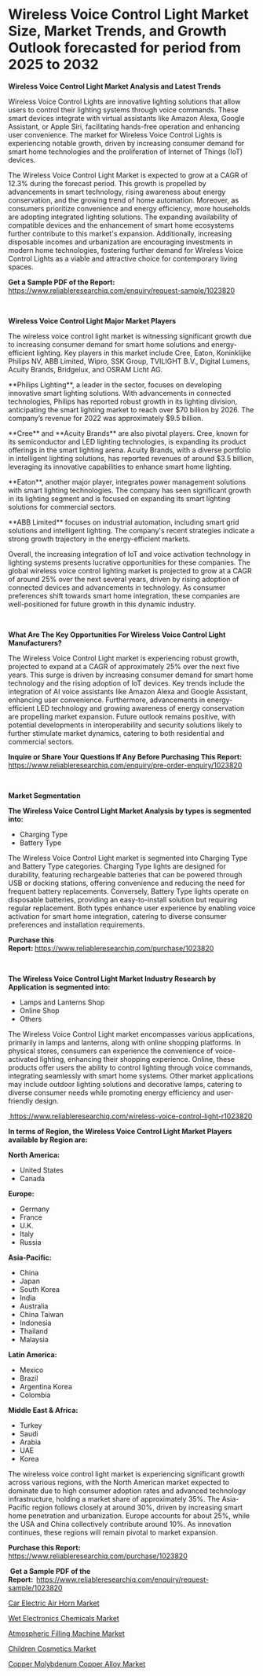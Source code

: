 <p><h1>Wireless Voice Control Light Market Size, Market Trends, and Growth Outlook forecasted for period from 2025 to 2032</h1></p><p><strong>Wireless Voice Control Light Market Analysis and Latest Trends</strong></p>
<p><p>Wireless Voice Control Lights are innovative lighting solutions that allow users to control their lighting systems through voice commands. These smart devices integrate with virtual assistants like Amazon Alexa, Google Assistant, or Apple Siri, facilitating hands-free operation and enhancing user convenience. The market for Wireless Voice Control Lights is experiencing notable growth, driven by increasing consumer demand for smart home technologies and the proliferation of Internet of Things (IoT) devices. </p><p>The Wireless Voice Control Light Market is expected to grow at a CAGR of 12.3% during the forecast period. This growth is propelled by advancements in smart technology, rising awareness about energy conservation, and the growing trend of home automation. Moreover, as consumers prioritize convenience and energy efficiency, more households are adopting integrated lighting solutions. The expanding availability of compatible devices and the enhancement of smart home ecosystems further contribute to this market's expansion. Additionally, increasing disposable incomes and urbanization are encouraging investments in modern home technologies, fostering further demand for Wireless Voice Control Lights as a viable and attractive choice for contemporary living spaces.</p></p>
<p><strong>Get a Sample PDF of the Report:&nbsp;</strong> <a href="https://www.reliableresearchiq.com/enquiry/request-sample/1023820?utm_campaign=1123&utm_medium=2&utm_source=Github&utm_content=ia&utm_term=07032025&utm_id=wireless-voice-control-light">https://www.reliableresearchiq.com/enquiry/request-sample/1023820</a></p>
<p>&nbsp;</p>
<p><strong>Wireless Voice Control Light Major Market Players</strong></p>
<p><p>The wireless voice control light market is witnessing significant growth due to increasing consumer demand for smart home solutions and energy-efficient lighting. Key players in this market include Cree, Eaton, Koninklijke Philips NV, ABB Limited, Wipro, SSK Group, TVILIGHT B.V., Digital Lumens, Acuity Brands, Bridgelux, and OSRAM Licht AG.</p><p>**Philips Lighting**, a leader in the sector, focuses on developing innovative smart lighting solutions. With advancements in connected technologies, Philips has reported robust growth in its lighting division, anticipating the smart lighting market to reach over $70 billion by 2026. The company’s revenue for 2022 was approximately $9.5 billion.</p><p>**Cree** and **Acuity Brands** are also pivotal players. Cree, known for its semiconductor and LED lighting technologies, is expanding its product offerings in the smart lighting arena. Acuity Brands, with a diverse portfolio in intelligent lighting solutions, has reported revenues of around $3.5 billion, leveraging its innovative capabilities to enhance smart home lighting.</p><p>**Eaton**, another major player, integrates power management solutions with smart lighting technologies. The company has seen significant growth in its lighting segment and is focused on expanding its smart lighting solutions for commercial sectors.</p><p>**ABB Limited** focuses on industrial automation, including smart grid solutions and intelligent lighting. The company's recent strategies indicate a strong growth trajectory in the energy-efficient markets.</p><p>Overall, the increasing integration of IoT and voice activation technology in lighting systems presents lucrative opportunities for these companies. The global wireless voice control lighting market is projected to grow at a CAGR of around 25% over the next several years, driven by rising adoption of connected devices and advancements in technology. As consumer preferences shift towards smart home integration, these companies are well-positioned for future growth in this dynamic industry.</p></p>
<p>&nbsp;</p>
<p><strong>What Are The Key Opportunities For Wireless Voice Control Light Manufacturers?</strong></p>
<p><p>The Wireless Voice Control Light market is experiencing robust growth, projected to expand at a CAGR of approximately 25% over the next five years. This surge is driven by increasing consumer demand for smart home technology and the rising adoption of IoT devices. Key trends include the integration of AI voice assistants like Amazon Alexa and Google Assistant, enhancing user convenience. Furthermore, advancements in energy-efficient LED technology and growing awareness of energy conservation are propelling market expansion. Future outlook remains positive, with potential developments in interoperability and security solutions likely to further stimulate market dynamics, catering to both residential and commercial sectors.</p></p>
<p><strong>Inquire or Share Your Questions If Any Before Purchasing This Report:</strong> <a href="https://www.reliableresearchiq.com/enquiry/pre-order-enquiry/1023820?utm_campaign=1123&utm_medium=2&utm_source=Github&utm_content=ia&utm_term=07032025&utm_id=wireless-voice-control-light">https://www.reliableresearchiq.com/enquiry/pre-order-enquiry/1023820</a></p>
<p>&nbsp;</p>
<p><strong>Market Segmentation</strong></p>
<p><strong>The Wireless Voice Control Light Market Analysis by types is segmented into:</strong></p>
<p><ul><li>Charging Type</li><li>Battery Type</li></ul></p>
<p><p>The Wireless Voice Control Light market is segmented into Charging Type and Battery Type categories. Charging Type lights are designed for durability, featuring rechargeable batteries that can be powered through USB or docking stations, offering convenience and reducing the need for frequent battery replacements. Conversely, Battery Type lights operate on disposable batteries, providing an easy-to-install solution but requiring regular replacement. Both types enhance user experience by enabling voice activation for smart home integration, catering to diverse consumer preferences and installation requirements.</p></p>
<p><strong>Purchase this Report:&nbsp;</strong><a href="https://www.reliableresearchiq.com/purchase/1023820?utm_campaign=1123&utm_medium=2&utm_source=Github&utm_content=ia&utm_term=07032025&utm_id=wireless-voice-control-light">https://www.reliableresearchiq.com/purchase/1023820</a></p>
<p>&nbsp;</p>
<p><strong>The Wireless Voice Control Light Market Industry Research by Application is segmented into:</strong></p>
<p><ul><li>Lamps and Lanterns Shop</li><li>Online Shop</li><li>Others</li></ul></p>
<p><p>The Wireless Voice Control Light market encompasses various applications, primarily in lamps and lanterns, along with online shopping platforms. In physical stores, consumers can experience the convenience of voice-activated lighting, enhancing their shopping experience. Online, these products offer users the ability to control lighting through voice commands, integrating seamlessly with smart home systems. Other market applications may include outdoor lighting solutions and decorative lamps, catering to diverse consumer needs while promoting energy efficiency and user-friendly design.</p></p>
<p><a href="https://www.reliableresearchiq.com/wireless-voice-control-light-r1023820?utm_campaign=1123&utm_medium=2&utm_source=Github&utm_content=ia&utm_term=07032025&utm_id=wireless-voice-control-light">&nbsp;https://www.reliableresearchiq.com/wireless-voice-control-light-r1023820</a></p>
<p><strong>In terms of Region, the Wireless Voice Control Light Market Players available by Region are:</strong></p>
<p>
    <p> <strong> North America: </strong>
        <ul>
            <li>United States</li>
            <li>Canada</li>
        </ul>
        </p> 
    <p> <strong> Europe: </strong>
        <ul>
            <li>Germany</li>
            <li>France</li>
            <li>U.K.</li>
            <li>Italy</li>
            <li>Russia</li>
        </ul>
        </p> 
    <p> <strong> Asia-Pacific: </strong>
        <ul>
            <li>China</li>
            <li>Japan</li>
            <li>South Korea</li>
            <li>India</li>
            <li>Australia</li>
            <li>China Taiwan</li>
            <li>Indonesia</li>
            <li>Thailand</li>
            <li>Malaysia</li>
        </ul>
        </p> 
    <p> <strong> Latin America: </strong>
        <ul>
            <li>Mexico</li>
            <li>Brazil</li>
            <li>Argentina Korea</li>
            <li>Colombia</li>
        </ul>
        </p> 
    <p> <strong> Middle East & Africa: </strong>
        <ul>
            <li>Turkey</li>
            <li>Saudi</li>
            <li>Arabia</li>
            <li>UAE</li>
            <li>Korea</li>
        </ul>
    </p>
    </p>
<p><p>The wireless voice control light market is experiencing significant growth across various regions, with the North American market expected to dominate due to high consumer adoption rates and advanced technology infrastructure, holding a market share of approximately 35%. The Asia-Pacific region follows closely at around 30%, driven by increasing smart home penetration and urbanization. Europe accounts for about 25%, while the USA and China collectively contribute around 10%. As innovation continues, these regions will remain pivotal to market expansion.</p></p>
<p><strong>Purchase this Report: </strong><a href="https://www.reliableresearchiq.com/purchase/1023820?utm_campaign=1123&utm_medium=2&utm_source=Github&utm_content=ia&utm_term=07032025&utm_id=wireless-voice-control-light">https://www.reliableresearchiq.com/purchase/1023820</a></p>
<p>&nbsp;<strong>Get a Sample PDF of the Report:&nbsp;&nbsp;</strong><a href="https://www.reliableresearchiq.com/enquiry/request-sample/1023820?utm_campaign=1123&utm_medium=2&utm_source=Github&utm_content=ia&utm_term=07032025&utm_id=wireless-voice-control-light">https://www.reliableresearchiq.com/enquiry/request-sample/1023820</a></p>
<p><strong></strong></p>
<p><p><a href="https://github.com/sentoljinqiu/Market-Research-Report-List-1/blob/main/car-electric-air-horn-market.md?utm_campaign=1123&utm_medium=2&utm_source=Github&utm_content=ia&utm_term=07032025&utm_id=wireless-voice-control-light">Car Electric Air Horn Market</a></p><p><a href="https://github.com/vandelmanize/Market-Research-Report-List-1/blob/main/wet-electronics-chemicals-market.md?utm_campaign=1123&utm_medium=2&utm_source=Github&utm_content=ia&utm_term=07032025&utm_id=wireless-voice-control-light">Wet Electronics Chemicals Market</a></p><p><a href="https://github.com/furnoirons9e/Market-Research-Report-List-1/blob/main/atmospheric-filling-machine-market.md?utm_campaign=1123&utm_medium=2&utm_source=Github&utm_content=ia&utm_term=07032025&utm_id=wireless-voice-control-light">Atmospheric Filling Machine Market</a></p><p><a href="https://github.com/saribuissawi/Market-Research-Report-List-1/blob/main/children-cosmetics-market.md?utm_campaign=1123&utm_medium=2&utm_source=Github&utm_content=ia&utm_term=07032025&utm_id=wireless-voice-control-light">Children Cosmetics Market</a></p><p><a href="https://github.com/foddekampo/Market-Research-Report-List-1/blob/main/copper-molybdenum-copper-alloy-market.md?utm_campaign=1123&utm_medium=2&utm_source=Github&utm_content=ia&utm_term=07032025&utm_id=wireless-voice-control-light">Copper Molybdenum Copper Alloy Market</a></p></p>